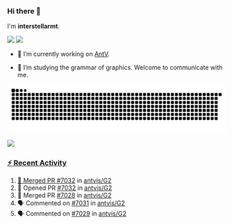 ### Hi there 👋

I'm **interstellarmt**.

[![](https://img.shields.io/endpoint?url=https://awards.antv.vision/interstellarmt-g2-contributor.json)](https://github.com/antvis/g2)
[![](https://img.shields.io/endpoint?url=https://awards.antv.vision/interstellarmt-gpt-vis-contributor.json)](https://github.com/antvis/gpt-vis)

- 🔭 I’m currently working on [AntV](https://github.com/antvis).

- 📖 I’m studying the grammar of graphics. Welcome to communicate with me.

![](https://raw.githubusercontent.com/interstellarmt/interstellarmt/refs/heads/output/github-contribution-grid-snake.svg)
<div>
  <a href="https://github.com/interstellarmt">
  <img height="180em" src="https://github-readme-stats-eight-theta.vercel.app/api?username=interstellarmt&show_icons=true&include_all_commits=true&count_private=true&theme=tokyonight"/>
</div>
    
### :zap: Recent Activity

<!--START_SECTION:activity-->
1. 🎉 Merged PR [#7032](https://github.com/antvis/G2/pull/7032) in [antvis/G2](https://github.com/antvis/G2)
2. 💪 Opened PR [#7032](https://github.com/antvis/G2/pull/7032) in [antvis/G2](https://github.com/antvis/G2)
3. 🎉 Merged PR [#7028](https://github.com/antvis/G2/pull/7028) in [antvis/G2](https://github.com/antvis/G2)
4. 🗣 Commented on [#7031](https://github.com/antvis/G2/issues/7031#issuecomment-3068169510) in [antvis/G2](https://github.com/antvis/G2)
5. 🗣 Commented on [#7029](https://github.com/antvis/G2/issues/7029#issuecomment-3067984376) in [antvis/G2](https://github.com/antvis/G2)
<!--END_SECTION:activity-->

